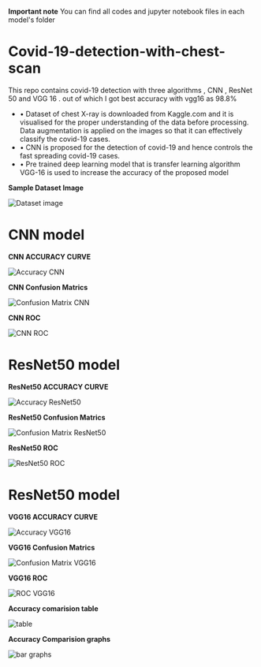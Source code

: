 **Important note**
You can find all codes and jupyter notebook files in each model's folder


# Covid-19-detection-with-chest-scan
This repo contains covid-19 detection with three algorithms , CNN , ResNet 50  and VGG 16 . out of which I got best accuracy with vgg16 as 98.8%

* •	Dataset of chest X-ray is downloaded from Kaggle.com and it is visualised for the proper understanding of the data before processing. Data augmentation is applied on the images so that it can effectively classify the covid-19 cases.
* •	CNN is proposed for the detection of covid-19 and hence controls the fast spreading covid-19 cases.
* •	Pre trained deep learning model that is transfer learning algorithm VGG-16 is used to increase the accuracy of the proposed model


**Sample Dataset Image**

![Dataset image](Sample_Dataset_image.png)

# CNN model

**CNN ACCURACY CURVE**

![Accuracy CNN](CNN%20run/Acc_CNN.png)

**CNN Confusion Matrics**

![Confusion Matrix CNN](CNN%20run/Confusion_Matrix_CNN.png)

**CNN ROC**

![CNN ROC](CNN%20run/ROC_cnn.png)



# ResNet50 model

**ResNet50 ACCURACY CURVE**

![Accuracy ResNet50](Transfer_Learning_ResNet50_GPU/Acc_&_loss_RN50.png)

**ResNet50 Confusion Matrics**

![Confusion Matrix ResNet50](Transfer_Learning_ResNet50_GPU/Confusion%20Matrix_RN50.png)

**ResNet50 ROC**

![ResNet50 ROC](Transfer_Learning_ResNet50_GPU/ROC_RN50.png)


# ResNet50 model

**VGG16 ACCURACY CURVE**

![Accuracy VGG16](TransferLearning_VGG16_GPU/Accuracy%20curve_TL.png)

**VGG16 Confusion Matrics**

![Confusion Matrix VGG16](TransferLearning_VGG16_GPU/Confudion%20Matrix_TL.png)

**VGG16 ROC**

![ROC VGG16](TransferLearning_VGG16_GPU/ROC_TL.png)



**Accuracy comarision table**

![table](acc_comparision.png)



**Accuracy Comparision graphs**

![bar graphs](Acc_Com_Bar.png)


